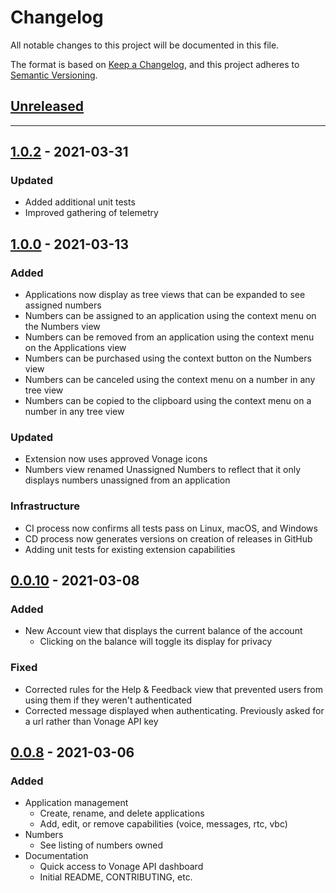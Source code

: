 # Changelog

All notable changes to this project will be documented in this file.

The format is based on [Keep a Changelog](https://keepachangelog.com/en/1.0.0/),
and this project adheres to [Semantic Versioning](https://semver.org/spec/v2.0.0.html).

## [Unreleased]

---

## [1.0.2] - 2021-03-31

### Updated

- Added additional unit tests
- Improved gathering of telemetry

## [1.0.0] - 2021-03-13

### Added

- Applications now display as tree views that can be expanded to see assigned numbers
- Numbers can be assigned to an application using the context menu on the Numbers view
- Numbers can be removed from an application using the context menu on the Applications view
- Numbers can be purchased using the context button on the Numbers view
- Numbers can be canceled using the context menu on a number in any tree view
- Numbers can be copied to the clipboard using the context menu on a number in any tree view

### Updated

- Extension now uses approved Vonage icons
- Numbers view renamed Unassigned Numbers to reflect that it only displays numbers unassigned from an application

### Infrastructure

- CI process now confirms all tests pass on Linux, macOS, and Windows
- CD process now generates versions on creation of releases in GitHub
- Adding unit tests for existing extension capabilities

## [0.0.10] - 2021-03-08

### Added

- New Account view that displays the current balance of the account
  - Clicking on the balance will toggle its display for privacy
  
### Fixed

- Corrected rules for the Help & Feedback view that prevented users
from using them if they weren't authenticated
- Corrected message displayed when authenticating. Previously asked for a url rather than Vonage API key

## [0.0.8] - 2021-03-06

### Added

- Application management
  - Create, rename, and delete applications
  - Add, edit, or remove capabilities (voice, messages, rtc, vbc)
- Numbers
  - See listing of numbers owned
- Documentation
  - Quick access to Vonage API dashboard
  - Initial README, CONTRIBUTING, etc.

[unreleased]: https://github.com/vonage/vscode/compare/1.0.2...HEAD
[1.0.2]: https://github.com/vonage/vscode/compare/1.0.0...1.0.2
[1.0.0]: https://github.com/vonage/vscode/compare/0.0.10...1.0.0
[0.0.10]: https://github.com/vonage/vscode/compare/0.0.8...0.0.10
[0.0.8]: https://github.com/vonage/vscode/compare/edc07b4...0.0.8

